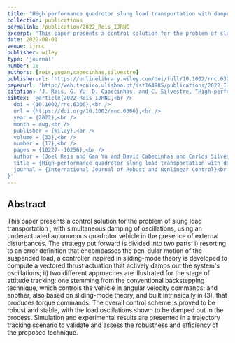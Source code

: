 ```yaml
---
title: "High performance quadrotor slung load transportation with damped oscillations"
collection: publications
permalink: /publication/2022_Reis_IJRNC
excerpt: 'This paper presents a control solution for the problem of slung load transportation, with simultaneous damping of oscillations, using an underactuated autonomous quadrotor vehicle in the presence of external disturbances.'
date: 2022-08-01
venue: ijrnc
publisher: wiley
type: 'journal'
number: 10
authors: [reis,yugan,cabecinhas,silvestre]
publisherurl: 'https://onlinelibrary.wiley.com/doi/full/10.1002/rnc.6306'
paperurl: 'http://web.tecnico.ulisboa.pt/ist164985/publications/2022_IJRNC_High_performance_quadrotor_slung_load_transportation_with_damped_oscillations.pdf'
citation: 'J. Reis, G. Yu, D. Cabecinhas, and C. Silvestre, “High‐performance quadrotor slung load transportation with damped oscillations,” International Journal of Robust and Nonlinear Control, vol. 33, no. 17. Wiley, pp. 10227–10256, Aug. 04, 2022.'
bibtex: '@article{2022_Reis_IJRNC,<br />
  doi = {10.1002/rnc.6306},<br />
  url = {https://doi.org/10.1002/rnc.6306},<br />
  year = {2022},<br />
  month = aug,<br />
  publisher = {Wiley},<br />
  volume = {33},<br />
  number = {17},<br />
  pages = {10227--10256},<br />
  author = {Joel Reis and Gan Yu and David Cabecinhas and Carlos Silvestre},<br />
  title = {High-performance quadrotor slung load transportation with damped oscillations},<br />
  journal = {International Journal of Robust and Nonlinear Control}<br />
}'
---
```

**Abstract**
---
This paper presents a control solution for the problem of slung load transportation , with simultaneous damping of oscillations, using an underactuated autonomous quadrotor vehicle in the presence of external disturbances.
The strategy put forward is divided into two parts: i) resorting to an error definition that encompasses the pen-dular motion of the suspended load, a controller inspired in sliding-mode theory is developed to compute a vectored thrust actuation that actively damps out the system's oscillations; ii) two different approaches are illustrated for the stage of attitude tracking: one stemming from the conventional backstepping technique, which controls the vehicle in angular velocity commands; and another, also based on sliding-mode theory, and built intrinsically in (3), that produces torque commands.
The overall control scheme is proved to be robust and stable, with the load oscillations shown to be damped out in the process.
Simulation and experimental results are presented in a trajectory tracking scenario to validate and assess the robustness and efficiency of the proposed technique.
